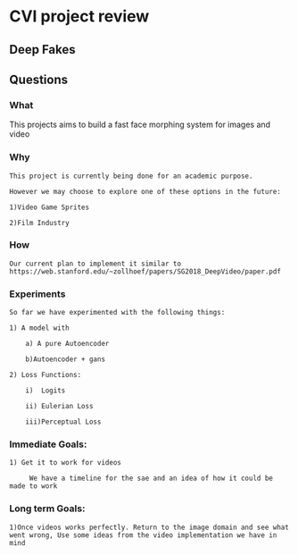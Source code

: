 # CVI project review

## Deep Fakes

## Questions



### What

This projects aims to build a fast face morphing system for images and video

### Why

	This project is currently being done for an academic purpose.

	However we may choose to explore one of these options in the future:

	1)Video Game Sprites

	2)Film Industry
	
### How  
	Our current plan to implement it similar to https://web.stanford.edu/~zollhoef/papers/SG2018_DeepVideo/paper.pdf


### Experiments
	So far we have experimented with the following things:

	1) A model with 

		a) A pure Autoencoder

		b)Autoencoder + gans

	2) Loss Functions:

		i)  Logits

		ii) Eulerian Loss

		iii)Perceptual Loss

### Immediate Goals:

	1) Get it to work for videos

		 We have a timeline for the sae and an idea of how it could be made to work

### Long term Goals:
	1)Once videos works perfectly. Return to the image domain and see what went wrong, Use some ideas from the video implementation we have in mind
